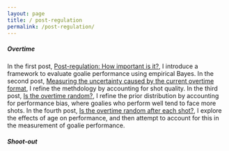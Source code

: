 ```yaml
---
layout: page
title: / post-regulation
permalink: /post-regulation/
---
```

<p>
<h5>Overtime</h5>
In the first post, <a href="https://spazznolo.github.io/2022/04/20/post-regulation-1.html">Post-regulation: How important is it?</a>, I introduce a framework to evaluate goalie performance using empirical Bayes. In the second post, <a href="https://spazznolo.github.io/2022/04/26/post-regulation-2.html">Measuring the uncertainty caused by the current overtime format</a>, I refine the methdology by accounting for shot quality. In the third post, <a href="https://spazznolo.github.io/2022/04/29/post-regulation-3.html">Is the overtime random?</a>, I refine the prior distribution by accounting for performance bias, where goalies who perform well tend to face more shots. In the fourth post, <a href="https://spazznolo.github.io/2022/04/30/post-regulation-4.html">Is the overtime random after each shot?</a>, I explore the effects of age on performance, and then attempt to account for this in the measurement of goalie performance.
</p>
<p>
<h5>Shoot-out</h5>
</p>